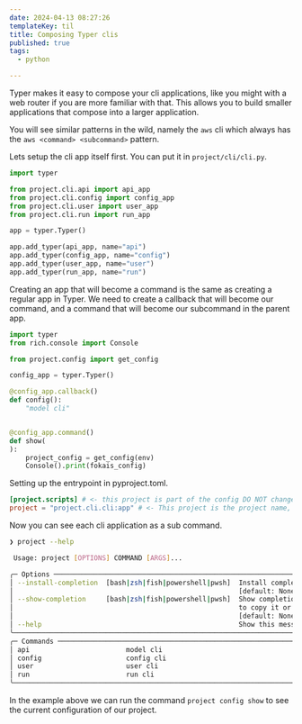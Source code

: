 ```yaml
---
date: 2024-04-13 08:27:26
templateKey: til
title: Composing Typer clis
published: true
tags:
  - python

---
```


Typer makes it easy to compose your cli applications, like you might with a web
router if you are more familiar with that.  This allows you to build smaller
applications that compose into a larger application.

You will see similar patterns in the wild, namely the `aws` cli which always
has the `aws <command> <subcommand>` pattern.

Lets setup the cli app itself first.  You can put it in `project/cli/cli.py`.

``` python
import typer

from project.cli.api import api_app
from project.cli.config import config_app
from project.cli.user import user_app
from project.cli.run import run_app

app = typer.Typer()

app.add_typer(api_app, name="api")
app.add_typer(config_app, name="config")
app.add_typer(user_app, name="user")
app.add_typer(run_app, name="run")
```

Creating an app that will become a command is the same as creating a regular
app in Typer.  We need to create a callback that will become our command, and a
command that will become our subcommand in the parent app.

``` python
import typer
from rich.console import Console

from project.config import get_config

config_app = typer.Typer()

@config_app.callback()
def config():
    "model cli"


@config_app.command()
def show(
):
    project_config = get_config(env)
    Console().print(fokais_config)
```

Setting up the entrypoint in pyproject.toml.

``` toml
[project.scripts] # <- this project is part of the config DO NOT change it
project = "project.cli.cli:app" # <- This project is the project name, DO change it
```

Now you can see each cli application as a sub command.

``` bash
❯ project --help

 Usage: project [OPTIONS] COMMAND [ARGS]...

╭─ Options ─────────────────────────────────────────────────────────────────────────────────────────╮
│ --install-completion  [bash|zsh|fish|powershell|pwsh]  Install completion for the specified shell.│
│                                                        [default: None]                            │
│ --show-completion     [bash|zsh|fish|powershell|pwsh]  Show completion for the specified shell,   │
│                                                        to copy it or customize the installation.  │
│                                                        [default: None]                            │
│ --help                                                 Show this message and exit.                │
╰───────────────────────────────────────────────────────────────────────────────────────────────────╯
╭─ Commands ────────────────────────────────────────────────────────────────────────────────────────╮
│ api                        model cli                                                              │
│ config                     config cli                                                             │
│ user                       user cli                                                               │
│ run                        run cli                                                                │
╰───────────────────────────────────────────────────────────────────────────────────────────────────╯
```

In the example above we can run the command `project config show` to see the
current configuration of our project.
